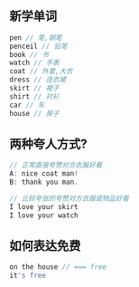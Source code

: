 ## 新学单词

```js
pen // 笔,钢笔
penceil // 铅笔
book // 书
watch // 手表
coat // 外套,大衣
dress // 连衣裙
skirt // 裙子
shirt // 衬衫
car // 车
house // 房子
```

## 两种夸人方式?

```js
// 正常直接夸赞对方衣服好看
A: nice coat man!
B: thank you man.

// 比较夸张的夸赞对方衣服或物品好看
I love your skirt
I love your watch
```

## 如何表达免费

```js
on the house // === free
it's free
```

